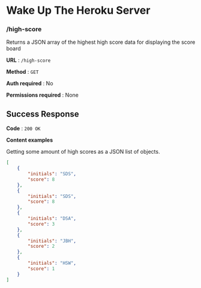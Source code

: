 # Wake Up The Heroku Server

### /high-score
Returns a JSON array of the highest high score data for displaying the score board

**URL** : `/high-score`

**Method** : `GET`

**Auth required** : No

**Permissions required** : None

## Success Response

**Code** : `200 OK`

**Content examples**

Getting some amount of high scores as a JSON list of objects.

```json
[
    {
        "initials": "SDS",
        "score": 8
    },
    {
        "initials": "SDS",
        "score": 8
    },
    {
        "initials": "DSA",
        "score": 3
    },
    {
        "initials": "JBH",
        "score": 2
    },
    {
        "initials": "HSW",
        "score": 1
    }
]
```


